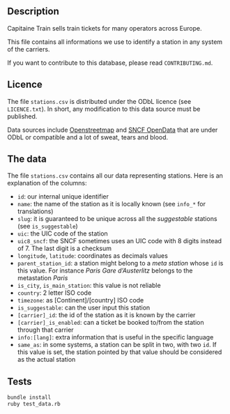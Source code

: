 ## Description

Capitaine Train sells train tickets for many operators across Europe.

This file contains all informations we use to identify a station in any system of the carriers.

If you want to contribute to this database, please read `CONTRIBUTING.md`.

## Licence

The file `stations.csv` is distributed under the ODbL licence (see `LICENCE.txt`). In short,
any modification to this data source must be published.

Data sources include [Openstreetmap](http://www.openstreetmap.org) and [SNCF OpenData](https://ressources.data.sncf.com/explore/dataset/referentiel-gares-voyageurs/) that are under ODbL or compatible and a lot of sweat, tears and blood.

## The data

The file `stations.csv` contains all our data representing stations. Here is an explanation of the columns:

* `id`: our internal unique identifier
* `name`: the name of the station as it is locally known (see `info_*` for translations)
* `slug`: it is guaranteed to be unique across all the _suggestable_ stations (see `is_suggestable`)
* `uic`: the UIC code of the station
* `uic8_sncf`: the SNCF sometimes uses an UIC code with 8 digits instead of 7. The last digit is a checksum
* `longitude`, `latitude`: coordinates as decimals values
* `parent_station_id`: a station might belong to a _meta station_ whose `id` is this value. For instance _Paris Gare d’Austerlitz_ belongs to the metastation _Paris_
* `is_city`, `is_main_station`: this value is not reliable
* `country`: 2 letter ISO code
* `timezone`: as [Continent]/[country] ISO code
* `is_suggestable`: can the user input this station
* `[carrier]_id`: the id of the station as it is known by the carrier
* `[carrier]_is_enabled`: can a ticket be booked to/from the station through that carrier
* `info:[lang]`: extra information that is useful in the specific language
* `same_as`: in some systems, a station can be split in two, with two `id`. If this value is set, the station pointed by that value should be considered as the actual station


## Tests

```bash
bundle install
ruby test_data.rb
```
